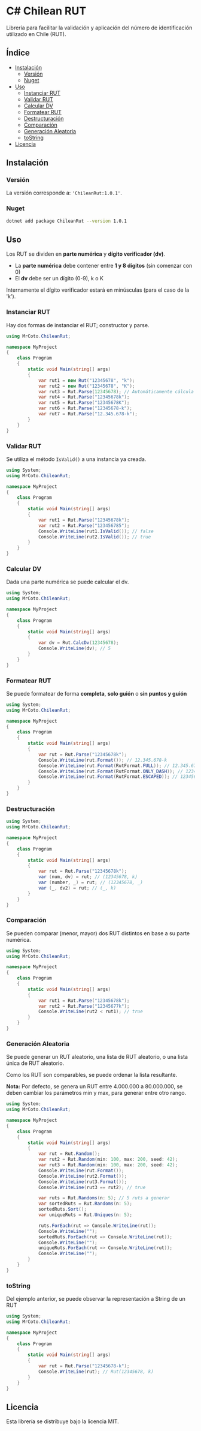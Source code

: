 # C# Chilean RUT

Librería para facilitar la validación y aplicación del número
de identificación utilizado en Chile (RUT).

## Índice

* [Instalación](#instalación)
    - [Versión](#versión)
    - [Nuget](#nuget)
* [Uso](#uso)
    - [Instanciar RUT](#instanciar-rut)
    - [Validar RUT](#validar-rut)
    - [Calcular DV](#calcular-dv)
    - [Formatear RUT](#formatear-rut)
    - [Destructuración](#destructuración)
    - [Comparación](#comparación)
    - [Generación Aleatoria](#generación-aleatoria)
    - [toString](#tostring)
* [Licencia](#licencia)

## Instalación

### Versión

La versión corresponde a: `'ChileanRut:1.0.1'`.

### Nuget

~~~bash
dotnet add package ChileanRut --version 1.0.1
~~~ 

## Uso

Los RUT se dividen en **parte numérica** y **dígito verificador (dv)**.
- La **parte numérica** debe contener entre **1 y 8 dígitos** (sin comenzar con 0)
- El **dv** debe ser un dígito (0-9), k o K

Internamente el dígito verificador estará en minúsculas (para el caso de la 'k').

### Instanciar RUT

Hay dos formas de instanciar el RUT; constructor y parse.

~~~csharp
using MrCoto.ChileanRut;

namespace MyProject
{
    class Program
    {
        static void Main(string[] args)
        {
            var rut1 = new Rut("12345678", "k");
            var rut2 = new Rut("12345678", "K");
            var rut3 = Rut.Parse(12345678); // Automáticamente cálcula el 'dv'
            var rut4 = Rut.Parse("12345678k");
            var rut5 = Rut.Parse("12345678K");
            var rut6 = Rut.Parse("12345678-k");
            var rut7 = Rut.Parse("12.345.678-k");
        }
    }
}
~~~

### Validar RUT

Se utiliza el método `IsValid()` a una instancia ya creada.

~~~csharp
using System;
using MrCoto.ChileanRut;

namespace MyProject
{
    class Program
    {
        static void Main(string[] args)
        {
            var rut1 = Rut.Parse("12345678k");
            var rut2 = Rut.Parse("123456785");
            Console.WriteLine(rut1.IsValid()); // false
            Console.WriteLine(rut2.IsValid()); // true
        }
    }
}
~~~

### Calcular DV

Dada una parte numérica se puede calcular el dv.

~~~csharp
using System;
using MrCoto.ChileanRut;

namespace MyProject
{
    class Program
    {
        static void Main(string[] args)
        {
            var dv = Rut.CalcDv(12345678);
            Console.WriteLine(dv); // 5
        }
    }
}
~~~

### Formatear RUT

Se puede formatear de forma **completa**, **solo guión** o **sin puntos y guión**

~~~csharp
using System;
using MrCoto.ChileanRut;

namespace MyProject
{
    class Program
    {
        static void Main(string[] args)
        {
            var rut = Rut.Parse("12345678k");
            Console.WriteLine(rut.Format()); // 12.345.678-k
            Console.WriteLine(rut.Format(RutFormat.FULL)); // 12.345.678-k
            Console.WriteLine(rut.Format(RutFormat.ONLY_DASH)); // 12345678-k
            Console.WriteLine(rut.Format(RutFormat.ESCAPED)); // 12345678k
        }
    }
}
~~~

### Destructuración

~~~csharp
using System;
using MrCoto.ChileanRut;

namespace MyProject
{
    class Program
    {
        static void Main(string[] args)
        {
            var rut = Rut.Parse("12345678k");
            var (num, dv) = rut; // (12345678, k)
            var (number, _) = rut; // (12345678, _)
            var (_, dv2) = rut; // (_, k)
        }
    }
}
~~~

### Comparación

Se pueden comparar (menor, mayor) dos RUT distintos en base a su parte numérica.

~~~csharp
using System;
using MrCoto.ChileanRut;

namespace MyProject
{
    class Program
    {
        static void Main(string[] args)
        {
            var rut1 = Rut.Parse("12345678k");
            var rut2 = Rut.Parse("12345677k");
            Console.WriteLine(rut2 < rut1); // true
        }
    }
}
~~~

### Generación Aleatoria

Se puede generar un RUT aleatorio, una lista de RUT aleatorio, o 
una lista única de RUT aleatorio.

Como los RUT son comparables, se puede ordenar la 
lista resultante.

**Nota:** Por defecto, se genera un RUT entre 4.000.000 a 80.000.000,
se deben cambiar los parámetros min y max, para generar entre otro rango.

~~~csharp
using System;
using MrCoto.ChileanRut;

namespace MyProject
{
    class Program
    {
        static void Main(string[] args)
        {
            var rut = Rut.Random();
            var rut2 = Rut.Random(min: 100, max: 200, seed: 42);
            var rut3 = Rut.Random(min: 100, max: 200, seed: 42);
            Console.WriteLine(rut.Format());
            Console.WriteLine(rut2.Format());
            Console.WriteLine(rut3.Format());
            Console.WriteLine(rut3 == rut2); // true

            var ruts = Rut.Randoms(n: 5); // 5 ruts a generar
            var sortedRuts = Rut.Randoms(n: 5);
            sortedRuts.Sort();
            var uniqueRuts = Rut.Uniques(n: 5);

            ruts.ForEach(rut => Console.WriteLine(rut));
            Console.WriteLine("");
            sortedRuts.ForEach(rut => Console.WriteLine(rut));
            Console.WriteLine("");
            uniqueRuts.ForEach(rut => Console.WriteLine(rut));
            Console.WriteLine("");
        }
    }
}
~~~

### toString

Del ejemplo anterior, se puede observar la representación a String
de un RUT

~~~csharp
using System;
using MrCoto.ChileanRut;

namespace MyProject
{
    class Program
    {
        static void Main(string[] args)
        {
            var rut = Rut.Parse("12345678-k");
            Console.WriteLine(rut); // Rut(12345678, k)
        }
    }
}
~~~

## Licencia

Esta librería se distribuye bajo la licencia MIT.